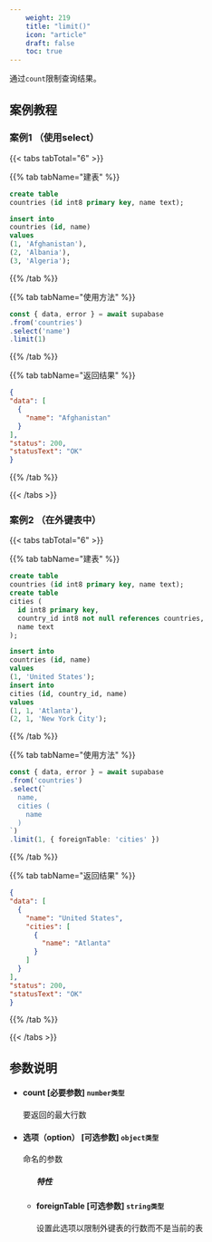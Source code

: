 ```yaml
---
    weight: 219
    title: "limit()"
    icon: "article"
    draft: false
    toc: true
---
```


通过`count`限制查询结果。





## 案例教程

### 案例1 （使用select）

{{< tabs tabTotal="6" >}}
 

{{% tab tabName="建表" %}}



  ```sql
create table
  countries (id int8 primary key, name text);

insert into
  countries (id, name)
values
  (1, 'Afghanistan'),
  (2, 'Albania'),
  (3, 'Algeria');
  ```



{{% /tab %}}

{{% tab tabName="使用方法" %}}



  ```ts
const { data, error } = await supabase
  .from('countries')
  .select('name')
  .limit(1)
  ```



{{% /tab %}}


{{% tab tabName="返回结果" %}}



  ```json
{
  "data": [
    {
      "name": "Afghanistan"
    }
  ],
  "status": 200,
  "statusText": "OK"
}
  ```



{{% /tab %}}

{{< /tabs >}}




### 案例2 （在外键表中）

{{< tabs tabTotal="6" >}}
 

{{% tab tabName="建表" %}}



  ```sql
create table
  countries (id int8 primary key, name text);
create table
  cities (
    id int8 primary key,
    country_id int8 not null references countries,
    name text
  );

insert into
  countries (id, name)
values
  (1, 'United States');
insert into
  cities (id, country_id, name)
values
  (1, 1, 'Atlanta'),
  (2, 1, 'New York City');
  ```



{{% /tab %}}

{{% tab tabName="使用方法" %}}



  ```ts
const { data, error } = await supabase
  .from('countries')
  .select(`
    name,
    cities (
      name
    )
  `)
  .limit(1, { foreignTable: 'cities' })
  ```



{{% /tab %}}


{{% tab tabName="返回结果" %}}



  ```json
{
  "data": [
    {
      "name": "United States",
      "cities": [
        {
          "name": "Atlanta"
        }
      ]
    }
  ],
  "status": 200,
  "statusText": "OK"
}
  ```



{{% /tab %}}

{{< /tabs >}}


























## 参数说明


<ul className="method-list-group">
  
<li className="method-list-item">
  <h4 className="method-list-item-label">
    <span className="method-list-item-label-name">
      count
    </span>
    <span className="method-list-item-label-badge required">
      [必要参数]
    </span>
    <span className="method-list-item-validation">
      <code>number类型</code>
    </span>
  </h4>
  <div class="method-list-item-description">

要返回的最大行数

  </div>
  
</li>


<li className="method-list-item">
  <h4 className="method-list-item-label">
    <span className="method-list-item-label-name">
      选项（option）
    </span>
    <span className="method-list-item-label-badge required">
      [可选参数]
    </span>
    <span className="method-list-item-validation">
      <code>object类型</code>
    </span>
  </h4>
  <div class="method-list-item-description">

命名的参数

  </div>
  
<ul className="method-list-group">
  <h5 class="method-list-title method-list-title-isChild expanded">特性</h5>

<li className="method-list-item">
  <h4 className="method-list-item-label">
    <span className="method-list-item-label-name">
      foreignTable
    </span>
    <span className="method-list-item-label-badge false">
      [可选参数]
    </span>
    <span className="method-list-item-validation">
      <code>string类型</code>
    </span>
  </h4>
  <div class="method-list-item-description">

设置此选项以限制外键表的行数而不是当前的表

  </div>
  
</li>

</ul>

</li>

</ul>














